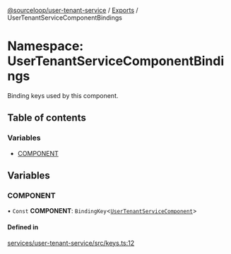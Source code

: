 [@sourceloop/user-tenant-service](../README.md) / [Exports](../modules.md) / UserTenantServiceComponentBindings

# Namespace: UserTenantServiceComponentBindings

Binding keys used by this component.

## Table of contents

### Variables

- [COMPONENT](UserTenantServiceComponentBindings.md#component)

## Variables

### COMPONENT

• `Const` **COMPONENT**: `BindingKey`<[`UserTenantServiceComponent`](../classes/UserTenantServiceComponent.md)\>

#### Defined in

[services/user-tenant-service/src/keys.ts:12](https://github.com/sourcefuse/loopback4-microservice-catalog/blob/bc2553587/services/user-tenant-service/src/keys.ts#L12)
